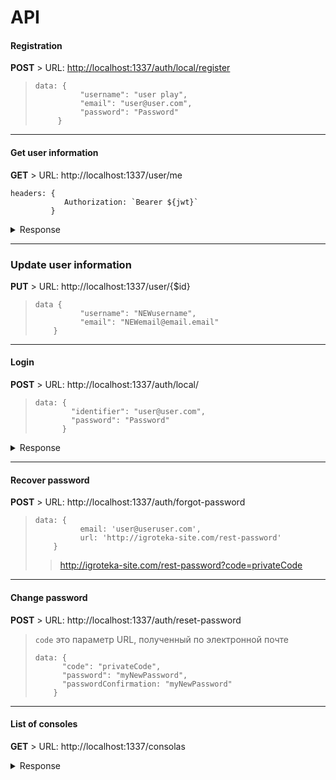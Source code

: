 # API 

#### Registration 

**POST** > URL: [http://localhost:1337/auth/local/register](http://localhost:1337/auth/local/register)

>     data: {
>     		    "username": "user play",
>     		    "email": "user@user.com",
>     		    "password": "Password"
>     	   }
<hr></hr>

#### Get user information
**GET** > URL: http://localhost:1337/user/me

    headers: {
    		    Authorization: `Bearer ${jwt}`
             }

   
  <details><summary>Response</summary>
 
     {
         "_id": "5b2c3f7b8d67ce14620bac28",
         "username": "useruser",
         "email": "user@useruser.com",
         "provider": "local",
         "role": {
             "_id": "5b2c0adf2fa51a2198454cde",
             "name": "Authenticated",
             "description": "Default role given to authenticated user.",
             "type": "authenticated",
             "__v": 0
         },
         "__v": 0,
         "id": "5b2c3f7b8d67ce14620bac28"
     }
 </details>

<hr></hr>

### Update user information
**PUT** > URL: http://localhost:1337/user/{$id}

>     data {
>     			"username": "NEWusername",
>     	        "email": "NEWemail@email.email"
>     	  }
<hr></hr>

####  Login

**POST** > URL: http://localhost:1337/auth/local/
> 
>     data: {
>             "identifier": "user@user.com",
>             "password": "Password"
>           } 
<details><summary>Response</summary>
 
     {
     "jwt": "eyJhbGciOiJIUzI1NiIsInR5cCI6IkpXVCJ.....",
     "user": {
         "_id": "5b2c3f7b8d67ce14620bac28",
         "username": "useruser",
         "email": "user@useruser.com",
         "provider": "local",
         "role": {
             "_id": "5b2c0adf2fa51a2198454cde",
             "name": "Authenticated",
             "description": "Default role given to authenticated user.",
             "type": "authenticated",
             "__v": 0
         },
         "__v": 0,
         "id": "5b2c3f7b8d67ce14620bac28"
    } } 
</details>    
<hr></hr>

#### Recover password
**POST**  >  URL: http://localhost:1337/auth/forgot-password

>     data: {
> 	            email: 'user@useruser.com',
> 	            url: 'http://igroteka-site.com/rest-password'
> 	      }
> >http://igroteka-site.com/rest-password?code=privateCode
<hr></hr>
    
#### Change password

**POST** > URL:   http://localhost:1337/auth/reset-password

> `code` это параметр URL, полученный по электронной почте
> 
>     data: {
> 		    "code": "privateCode",
> 		    "password": "myNewPassword",
> 		    "passwordConfirmation: "myNewPassword"
> 		  }
<hr></hr>

#### List of consoles
**GET** > URL:  http://localhost:1337/consolas
 <details><summary>Response</summary>

     [
        {
            "_id": "5b2c0ea84fc2d40468d34583",
            "Name": "Playstation 4 Pro",
            "sescription": "Sescription",
            "Console_credentials": "Console_credentials",
            "games": "Games 1 . 2 . 3",
            "createdAt": "2018-06-21T20:46:32.691Z",
            "updatedAt": "2018-06-22T01:17:02.268Z",
            "__v": 0,
            "id": "5b2c0ea84fc2d40468d34583",
            "Console_group_id": {
                "_id": "5b2c0eda4fc2d40468d34584",
                "Console": "DemoGroup",
                "Games": "Games 1. 2 .3 .4",
                "createdAt": "2018-06-21T20:47:22.593Z",
                "updatedAt": "2018-06-21T20:47:22.785Z",
                "__v": 0,
                "id": "5b2c0eda4fc2d40468d34584"
            },
            "img": {
                "_id": "5b2c4e0eb2a2cf156c0070a2",
                "name": "PS4-Pro.png",
                "hash": "214b14ee92724198aae2e5d69b5c2a44",
                "ext": ".png",
                "mime": "image/png",
                "size": "117.87",
                "url": "/uploads/214b14ee92724198aae2e5d69b5c2a44.png",
                "provider": "local",
                "related": [
                    "5b2c0ea84fc2d40468d34583"
                ],
                "createdAt": "2018-06-22T01:17:02.301Z",
                "updatedAt": "2018-06-22T01:17:02.319Z",
                "__v": 0,
                "id": "5b2c4e0eb2a2cf156c0070a2"
            }
        }
    ]
#### Console details
**GRT** > URL: http://localhost:1337/Consoles/_id
		  


 
	      
